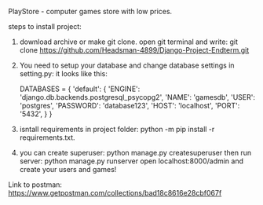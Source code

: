 PlayStore - computer games store with low prices.


steps to install project:
1) download archive or make git clone.
   open git terminal and write: git clone https://github.com/Headsman-4899/Django-Project-Endterm.git
2) You need to setup your database and change database settings in setting.py:
   it looks like this:
   
   DATABASES = {
    'default': {
        'ENGINE': 'django.db.backends.postgresql_psycopg2',
        'NAME': 'gamesdb',
        'USER': 'postgres',
        'PASSWORD': 'database123',
        'HOST': 'localhost',
        'PORT': '5432',
    }
}

3) isntall requirements in project folder:
   python -m pip install -r requirements.txt.
4) you can create superuser: python manage.py createsuperuser 
   then run server: python manage.py runserver
   open localhost:8000/admin and create your users and games!
   

Link to postman:
https://www.getpostman.com/collections/bad18c8616e28cbf067f
